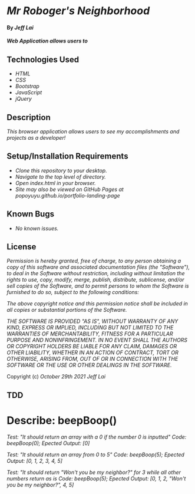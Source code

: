 # _Mr Roboger's Neighborhood_

#### By _**Jeff Lai**_

#### _Web Application allows users to_

## Technologies Used

* _HTML_
* _CSS_
* _Bootstrap_
* _JavaScript_
* _jQuery_

## Description

_This browser application allows users to see my accomplishments and projects as a developer!_

## Setup/Installation Requirements

* _Clone this repository to your desktop._
* _Navigate to the top level of directory._
* _Open index.html in your browser._
* _Site may also be viewed on GitHub Pages at popoyuyu.github.io/portfolio-landing-page_



## Known Bugs

* _No known issues._

## License

_Permission is hereby granted, free of charge, to any person obtaining a copy
of this software and associated documentation files (the "Software"), to deal
in the Software without restriction, including without limitation the rights
to use, copy, modify, merge, publish, distribute, sublicense, and/or sell
copies of the Software, and to permit persons to whom the Software is
furnished to do so, subject to the following conditions:_

_The above copyright notice and this permission notice shall be included in all
copies or substantial portions of the Software._

_THE SOFTWARE IS PROVIDED "AS IS", WITHOUT WARRANTY OF ANY KIND, EXPRESS OR
IMPLIED, INCLUDING BUT NOT LIMITED TO THE WARRANTIES OF MERCHANTABILITY,
FITNESS FOR A PARTICULAR PURPOSE AND NONINFRINGEMENT. IN NO EVENT SHALL THE
AUTHORS OR COPYRIGHT HOLDERS BE LIABLE FOR ANY CLAIM, DAMAGES OR OTHER
LIABILITY, WHETHER IN AN ACTION OF CONTRACT, TORT OR OTHERWISE, ARISING FROM,
OUT OF OR IN CONNECTION WITH THE SOFTWARE OR THE USE OR OTHER DEALINGS IN THE
SOFTWARE._


Copyright (c) _October 29th 2021_ _Jeff Lai_

## TDD

# Describe: beepBoop()

_Test: "It should return an array with a 0 if the number 0 is inputted"_
_Code: beepBoop(0);_
_Epected Output: [0]_

_Test: "It should return an array from 0 to 5"_
_Code: beepBoop(5);_
_Epected Output: [0, 1, 2, 3, 4, 5]_

_Test: "It should return "Won't you be my neighbor?" for 3 while all other numbers return as is_
_Code: beepBoop(5);_
_Epected Output: [0, 1, 2, "Won't you be my neighbor?", 4, 5]_